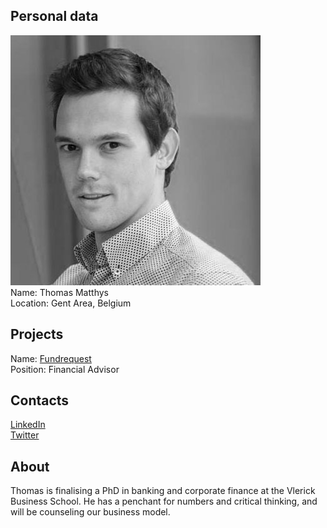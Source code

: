## Personal data
![ photo](../people/photo/thomas_matthys.jpg)  
Name: Thomas Matthys   
Location: Gent Area, Belgium  
## Projects 
Name: [Fundrequest](../projects/fundrequest.md)  
Position: Financial Advisor 
## Contacts
[LinkedIn](https://www.linkedin.com/in/thomasmatthys/)   
[Twitter](https://twitter.com/t_matthys)  
## About
Thomas is finalising a PhD in banking and corporate finance at the Vlerick Business School. He has a penchant for numbers and critical thinking, and will be counseling our business model. 